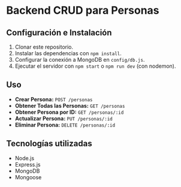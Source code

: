 # Backend CRUD para Personas

## Configuración e Instalación

1. Clonar este repositorio.
2. Instalar las dependencias con `npm install`.
3. Configurar la conexión a MongoDB en `config/db.js`.
4. Ejecutar el servidor con `npm start` o `npm run dev` (con nodemon).

## Uso

- **Crear Persona:** `POST /personas`
- **Obtener Todas las Personas:** `GET /personas`
- **Obtener Persona por ID:** `GET /personas/:id`
- **Actualizar Persona:** `PUT /personas/:id`
- **Eliminar Persona:** `DELETE /personas/:id`

## Tecnologías utilizadas

- Node.js
- Express.js
- MongoDB
- Mongoose
